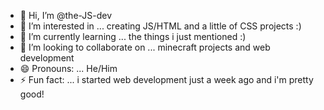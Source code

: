 - 👋 Hi, I’m @the-JS-dev
- 👀 I’m interested in ... creating JS/HTML and a little of CSS projects :)
- 🌱 I’m currently learning ... the things i just mentioned :)
- 💞️ I’m looking to collaborate on ... minecraft projects and web development
- 😄 Pronouns: ... He/Him
- ⚡ Fun fact: ... i started web development just a week ago and i'm pretty good!

<!---
the-JS-dev/the-JS-dev is a ✨ special ✨ repository because its `README.md` (this file) appears on your GitHub profile.
You can click the Preview link to take a look at your changes.
--->
